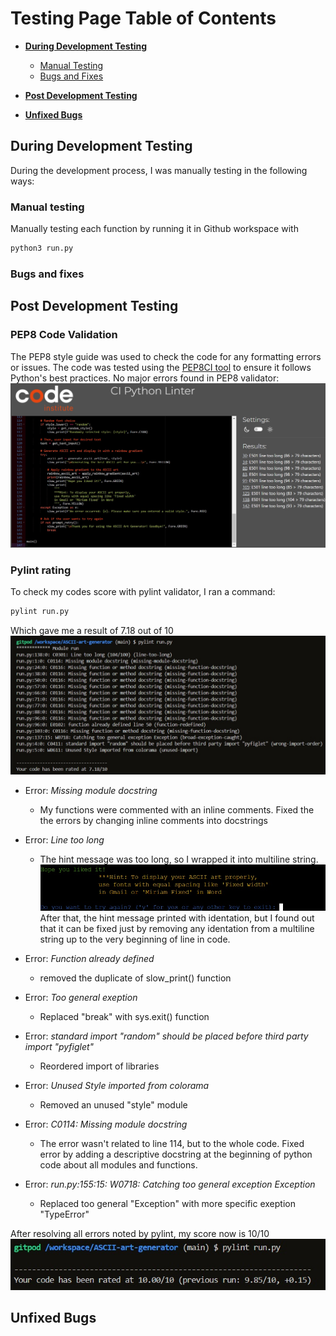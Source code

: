 # Testing Page Table of Contents
* [**During Development Testing**](#during-development-testing)
    * [Manual Testing](#manual-testing)
    * [Bugs and Fixes](#bugs-and-fixes)
* [**Post Development Testing**](#post-development-testing)

* [**Unfixed Bugs**](#unfixed-bugs)


## **During Development Testing**
During the development process, I was manually testing in the following ways:

### **Manual testing**
Manually testing each function by running it in Github workspace with
```Bash
python3 run.py
```

### **Bugs and fixes**

## **Post Development Testing**
### PEP8 Code Validation
The PEP8 style guide was used to check the code for any formatting errors or issues. The code was tested using the [PEP8CI tool](https://pep8ci.herokuapp.com/#) to ensure it follows Python's best practices.
No major errors found in PEP8 validator:
![Screenshot of PEP8 result](/assets/images/p8-report.jpg)

### Pylint rating
To check my codes score with pylint validator, I ran a command:
```Bash
pylint run.py
```
Which gave me a result of 7.18 out of  10
![Screenshot of pylint score](/assets/images/pylint-report1.jpg)

- Error: *Missing module docstring*
    - My functions were commented with an inline comments. Fixed the the errors by changing inline comments into docstrings

- Error: *Line too long*
    - The hint message was too long, so I wrapped it into multiline string.
    ![Screenshot of multiline string result](/assets/images/identation-issue.jpg)
    After that, the hint message printed with identation, but I found out that it can be fixed just by removing any identation from a multiline string up to the very beginning of line in code.

- Error: *Function already defined*
    - removed the duplicate of slow_print() function

- Error: *Too general exeption*
    - Replaced "break" with sys.exit() function

- Error: *standard import "random" should be placed before third party import "pyfiglet"*
    - Reordered import of libraries

- Error: *Unused Style imported from colorama*
    - Removed an unused "style" module

- Error: *C0114: Missing module docstring*
    - The error wasn't related to line 114, but to the whole code.
    Fixed error by adding a descriptive docstring at the beginning of python code about all modules and functions.

- Error: *run.py:155:15: W0718: Catching too general exception Exception*
    - Replaced too general "Exception" with more specific exeption "TypeError"

After resolving all errors noted by pylint, my score now is 10/10
![Screenshot of pylint result 2](/assets/images/pylint-report2.jpg)

## **Unfixed Bugs**